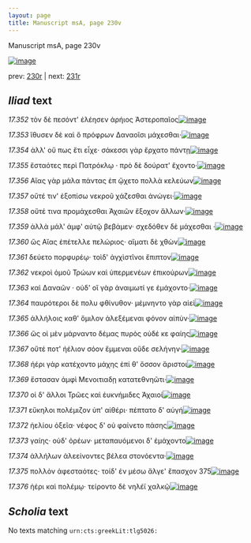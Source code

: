 ```yaml
---
layout: page
title: Manuscript msA, page 230v
---
```


Manuscript msA, page 230v

[![image](http://www.homermultitext.org/iipsrv?OBJ=IIP,1.0&FIF=/project/homer/pyramidal/deepzoom/hmt/vaimg/2017a/VA230VN_0732.tif&WID=100&CVT=JPEG)](http://www.homermultitext.org/ict2/?urn=urn:cite2:hmt:vaimg.2017a:VA230VN_0732)

prev:  [230r](../230r/) | next:  [231r](../231r/)

## *Iliad* text

*17.352* <a id="17.352"/> τὸν δὲ πεσόντ' ἐλέησεν ἀρήιος Ἀστεροπαῖος[![image](http://www.homermultitext.org/iipsrv?OBJ=IIP,1.0&FIF=/project/homer/pyramidal/deepzoom/hmt/vaimg/2017a/VA230VN_0732.tif&RGN=0.491,0.2314,0.34,0.0255&WID=1000&CVT=JPEG)](http://www.homermultitext.org/ict2/?urn=urn:cite2:hmt:vaimg.2017a:VA230VN_0732@0.491,0.2314,0.34,0.0255)

*17.353* <a id="17.353"/> ἴθυσεν δὲ καὶ ὃ πρόφρων Δαναοῖσι μάχεσθαι·[![image](http://www.homermultitext.org/iipsrv?OBJ=IIP,1.0&FIF=/project/homer/pyramidal/deepzoom/hmt/vaimg/2017a/VA230VN_0732.tif&RGN=0.499,0.2509,0.322,0.0255&WID=1000&CVT=JPEG)](http://www.homermultitext.org/ict2/?urn=urn:cite2:hmt:vaimg.2017a:VA230VN_0732@0.499,0.2509,0.322,0.0255)

*17.354* <a id="17.354"/> ἀλλ' οὔ πως ἔτι εἶχε· σάκεσσι γὰρ ἔρχατο πάντῃ[![image](http://www.homermultitext.org/iipsrv?OBJ=IIP,1.0&FIF=/project/homer/pyramidal/deepzoom/hmt/vaimg/2017a/VA230VN_0732.tif&RGN=0.501,0.2675,0.351,0.0255&WID=1000&CVT=JPEG)](http://www.homermultitext.org/ict2/?urn=urn:cite2:hmt:vaimg.2017a:VA230VN_0732@0.501,0.2675,0.351,0.0255)

*17.355* <a id="17.355"/> ἔσταότες περὶ Πατρόκλῳ · πρὸ δὲ δούρατ' ἔχοντο·[![image](http://www.homermultitext.org/iipsrv?OBJ=IIP,1.0&FIF=/project/homer/pyramidal/deepzoom/hmt/vaimg/2017a/VA230VN_0732.tif&RGN=0.501,0.2847,0.354,0.0255&WID=1000&CVT=JPEG)](http://www.homermultitext.org/ict2/?urn=urn:cite2:hmt:vaimg.2017a:VA230VN_0732@0.501,0.2847,0.354,0.0255)

*17.356* <a id="17.356"/> Αἴας γὰρ μάλα πάντας ἐπ ᾤχετο πολλὰ κελεύων[![image](http://www.homermultitext.org/iipsrv?OBJ=IIP,1.0&FIF=/project/homer/pyramidal/deepzoom/hmt/vaimg/2017a/VA230VN_0732.tif&RGN=0.5,0.302,0.368,0.0255&WID=1000&CVT=JPEG)](http://www.homermultitext.org/ict2/?urn=urn:cite2:hmt:vaimg.2017a:VA230VN_0732@0.5,0.302,0.368,0.0255)

*17.357* <a id="17.357"/> οὔτέ τιν' ἐξοπίσω νεκροῦ χάζεσθαι ἀνώγει·[![image](http://www.homermultitext.org/iipsrv?OBJ=IIP,1.0&FIF=/project/homer/pyramidal/deepzoom/hmt/vaimg/2017a/VA230VN_0732.tif&RGN=0.502,0.3193,0.331,0.0255&WID=1000&CVT=JPEG)](http://www.homermultitext.org/ict2/?urn=urn:cite2:hmt:vaimg.2017a:VA230VN_0732@0.502,0.3193,0.331,0.0255)

*17.358* <a id="17.358"/> οὔτέ τινα προμάχεσθαι Ἀχαιῶν ἔξοχον ἄλλων·[![image](http://www.homermultitext.org/iipsrv?OBJ=IIP,1.0&FIF=/project/homer/pyramidal/deepzoom/hmt/vaimg/2017a/VA230VN_0732.tif&RGN=0.504,0.3358,0.331,0.0255&WID=1000&CVT=JPEG)](http://www.homermultitext.org/ict2/?urn=urn:cite2:hmt:vaimg.2017a:VA230VN_0732@0.504,0.3358,0.331,0.0255)

*17.359* <a id="17.359"/> ἀλλὰ μάλ' ἀμφ' αὐτῷ βεβάμεν· σχεδόθεν δὲ μάχεσθαι ·[![image](http://www.homermultitext.org/iipsrv?OBJ=IIP,1.0&FIF=/project/homer/pyramidal/deepzoom/hmt/vaimg/2017a/VA230VN_0732.tif&RGN=0.502,0.3539,0.372,0.0255&WID=1000&CVT=JPEG)](http://www.homermultitext.org/ict2/?urn=urn:cite2:hmt:vaimg.2017a:VA230VN_0732@0.502,0.3539,0.372,0.0255)

*17.360* <a id="17.360"/> ὣς Αἴας ἐπέτελλε πελώριος· αἵματι δὲ χθὼν[![image](http://www.homermultitext.org/iipsrv?OBJ=IIP,1.0&FIF=/project/homer/pyramidal/deepzoom/hmt/vaimg/2017a/VA230VN_0732.tif&RGN=0.489,0.3749,0.34,0.0255&WID=1000&CVT=JPEG)](http://www.homermultitext.org/ict2/?urn=urn:cite2:hmt:vaimg.2017a:VA230VN_0732@0.489,0.3749,0.34,0.0255)

*17.361* <a id="17.361"/> δεύετο πορφυρέῳ· τοὶδ' ἀγχὶστῖνοι ἔπιπτον[![image](http://www.homermultitext.org/iipsrv?OBJ=IIP,1.0&FIF=/project/homer/pyramidal/deepzoom/hmt/vaimg/2017a/VA230VN_0732.tif&RGN=0.5,0.3922,0.322,0.0255&WID=1000&CVT=JPEG)](http://www.homermultitext.org/ict2/?urn=urn:cite2:hmt:vaimg.2017a:VA230VN_0732@0.5,0.3922,0.322,0.0255)

*17.362* <a id="17.362"/> νεκροὶ ὁμοῦ Τρώων καὶ ὑπερμενέων ἐπικούρων[![image](http://www.homermultitext.org/iipsrv?OBJ=IIP,1.0&FIF=/project/homer/pyramidal/deepzoom/hmt/vaimg/2017a/VA230VN_0732.tif&RGN=0.506,0.4095,0.355,0.0255&WID=1000&CVT=JPEG)](http://www.homermultitext.org/ict2/?urn=urn:cite2:hmt:vaimg.2017a:VA230VN_0732@0.506,0.4095,0.355,0.0255)

*17.363* <a id="17.363"/> καὶ Δαναῶν · οὐδ' οἳ γὰρ ἀναιμωτί γε ἐμάχοντο·[![image](http://www.homermultitext.org/iipsrv?OBJ=IIP,1.0&FIF=/project/homer/pyramidal/deepzoom/hmt/vaimg/2017a/VA230VN_0732.tif&RGN=0.503,0.4252,0.341,0.0255&WID=1000&CVT=JPEG)](http://www.homermultitext.org/ict2/?urn=urn:cite2:hmt:vaimg.2017a:VA230VN_0732@0.503,0.4252,0.341,0.0255)

*17.364* <a id="17.364"/> παυρότεροι δὲ πολυ φθίνυθον· μέμνηντο γὰρ αἰεὶ[![image](http://www.homermultitext.org/iipsrv?OBJ=IIP,1.0&FIF=/project/homer/pyramidal/deepzoom/hmt/vaimg/2017a/VA230VN_0732.tif&RGN=0.501,0.4448,0.341,0.0255&WID=1000&CVT=JPEG)](http://www.homermultitext.org/ict2/?urn=urn:cite2:hmt:vaimg.2017a:VA230VN_0732@0.501,0.4448,0.341,0.0255)

*17.365* <a id="17.365"/> ἀλλήλοις καθ' ὅμιλον ἀλεξέμεναι φόνον αἰπὺν·[![image](http://www.homermultitext.org/iipsrv?OBJ=IIP,1.0&FIF=/project/homer/pyramidal/deepzoom/hmt/vaimg/2017a/VA230VN_0732.tif&RGN=0.5,0.4613,0.341,0.0255&WID=1000&CVT=JPEG)](http://www.homermultitext.org/ict2/?urn=urn:cite2:hmt:vaimg.2017a:VA230VN_0732@0.5,0.4613,0.341,0.0255)

*17.366* <a id="17.366"/> ὣς οἱ μὲν μάρναντο δέμας πυρὸς οὐδέ κε φαίης[![image](http://www.homermultitext.org/iipsrv?OBJ=IIP,1.0&FIF=/project/homer/pyramidal/deepzoom/hmt/vaimg/2017a/VA230VN_0732.tif&RGN=0.491,0.4771,0.361,0.0255&WID=1000&CVT=JPEG)](http://www.homermultitext.org/ict2/?urn=urn:cite2:hmt:vaimg.2017a:VA230VN_0732@0.491,0.4771,0.361,0.0255)

*17.367* <a id="17.367"/> οὔτέ ποτ' ἠέλιον σόον ἔμμεναι οὔδε σελήνην·[![image](http://www.homermultitext.org/iipsrv?OBJ=IIP,1.0&FIF=/project/homer/pyramidal/deepzoom/hmt/vaimg/2017a/VA230VN_0732.tif&RGN=0.505,0.4974,0.339,0.0203&WID=1000&CVT=JPEG)](http://www.homermultitext.org/ict2/?urn=urn:cite2:hmt:vaimg.2017a:VA230VN_0732@0.505,0.4974,0.339,0.0203)

*17.368* <a id="17.368"/> ἠέρι γὰρ κατέχοντο μάχης ἐπί θ' ὅσσον ἄριστοι[![image](http://www.homermultitext.org/iipsrv?OBJ=IIP,1.0&FIF=/project/homer/pyramidal/deepzoom/hmt/vaimg/2017a/VA230VN_0732.tif&RGN=0.504,0.5139,0.339,0.0203&WID=1000&CVT=JPEG)](http://www.homermultitext.org/ict2/?urn=urn:cite2:hmt:vaimg.2017a:VA230VN_0732@0.504,0.5139,0.339,0.0203)

*17.369* <a id="17.369"/> ἕστασαν ἀμφὶ Μενοιτιαδῃ κατατεθνηῶτι·[![image](http://www.homermultitext.org/iipsrv?OBJ=IIP,1.0&FIF=/project/homer/pyramidal/deepzoom/hmt/vaimg/2017a/VA230VN_0732.tif&RGN=0.503,0.5312,0.333,0.0203&WID=1000&CVT=JPEG)](http://www.homermultitext.org/ict2/?urn=urn:cite2:hmt:vaimg.2017a:VA230VN_0732@0.503,0.5312,0.333,0.0203)

*17.370* <a id="17.370"/> οἱ δ' ἄλλοι Τρῶες καὶ ἐυκνήμιδες Ἀχαιοί[![image](http://www.homermultitext.org/iipsrv?OBJ=IIP,1.0&FIF=/project/homer/pyramidal/deepzoom/hmt/vaimg/2017a/VA230VN_0732.tif&RGN=0.495,0.5492,0.321,0.0203&WID=1000&CVT=JPEG)](http://www.homermultitext.org/ict2/?urn=urn:cite2:hmt:vaimg.2017a:VA230VN_0732@0.495,0.5492,0.321,0.0203)

*17.371* <a id="17.371"/> εὔκηλοι πολέμιζον ὑπ' αἰθέρι· πέπτατο δ' αὐγή[![image](http://www.homermultitext.org/iipsrv?OBJ=IIP,1.0&FIF=/project/homer/pyramidal/deepzoom/hmt/vaimg/2017a/VA230VN_0732.tif&RGN=0.504,0.565,0.344,0.0203&WID=1000&CVT=JPEG)](http://www.homermultitext.org/ict2/?urn=urn:cite2:hmt:vaimg.2017a:VA230VN_0732@0.504,0.565,0.344,0.0203)

*17.372* <a id="17.372"/> ἠελίου ὀξεῖα· νέφος δ' οὐ φαίνετο πάσης[![image](http://www.homermultitext.org/iipsrv?OBJ=IIP,1.0&FIF=/project/homer/pyramidal/deepzoom/hmt/vaimg/2017a/VA230VN_0732.tif&RGN=0.505,0.5838,0.321,0.0203&WID=1000&CVT=JPEG)](http://www.homermultitext.org/ict2/?urn=urn:cite2:hmt:vaimg.2017a:VA230VN_0732@0.505,0.5838,0.321,0.0203)

*17.373* <a id="17.373"/> γαίης· οὐδ' ὀρέων· μεταπαυόμενοι δ' ἐμάχοντο[![image](http://www.homermultitext.org/iipsrv?OBJ=IIP,1.0&FIF=/project/homer/pyramidal/deepzoom/hmt/vaimg/2017a/VA230VN_0732.tif&RGN=0.505,0.6018,0.352,0.0218&WID=1000&CVT=JPEG)](http://www.homermultitext.org/ict2/?urn=urn:cite2:hmt:vaimg.2017a:VA230VN_0732@0.505,0.6018,0.352,0.0218)

*17.374* <a id="17.374"/> ἀλλήλων ἀλεείνοντες βέλεα στονόεντα·[![image](http://www.homermultitext.org/iipsrv?OBJ=IIP,1.0&FIF=/project/homer/pyramidal/deepzoom/hmt/vaimg/2017a/VA230VN_0732.tif&RGN=0.503,0.6183,0.313,0.0218&WID=1000&CVT=JPEG)](http://www.homermultitext.org/ict2/?urn=urn:cite2:hmt:vaimg.2017a:VA230VN_0732@0.503,0.6183,0.313,0.0218)

*17.375* <a id="17.375"/> πολλὸν ἀφεσταότες· τοίδ' ἐν μέσω ἄλγε' ἔπασχον 375[![image](http://www.homermultitext.org/iipsrv?OBJ=IIP,1.0&FIF=/project/homer/pyramidal/deepzoom/hmt/vaimg/2017a/VA230VN_0732.tif&RGN=0.504,0.6356,0.347,0.0233&WID=1000&CVT=JPEG)](http://www.homermultitext.org/ict2/?urn=urn:cite2:hmt:vaimg.2017a:VA230VN_0732@0.504,0.6356,0.347,0.0233)

*17.376* <a id="17.376"/> ἠέρι καὶ πολέμῳ· τείροντο δὲ νηλέϊ χαλκῷ[![image](http://www.homermultitext.org/iipsrv?OBJ=IIP,1.0&FIF=/project/homer/pyramidal/deepzoom/hmt/vaimg/2017a/VA230VN_0732.tif&RGN=0.503,0.6499,0.356,0.0248&WID=1000&CVT=JPEG)](http://www.homermultitext.org/ict2/?urn=urn:cite2:hmt:vaimg.2017a:VA230VN_0732@0.503,0.6499,0.356,0.0248)

## *Scholia* text

No texts matching `urn:cts:greekLit:tlg5026:`